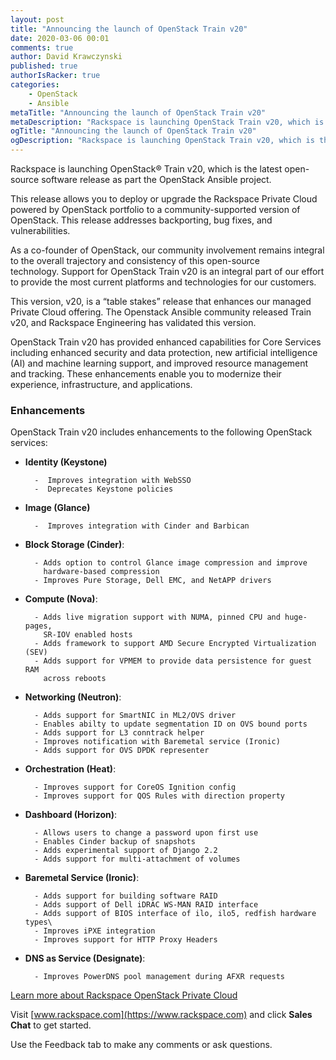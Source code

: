 ```yaml
---
layout: post
title: "Announcing the launch of OpenStack Train v20"
date: 2020-03-06 00:01
comments: true
author: David Krawczynski
published: true
authorIsRacker: true
categories:
    - OpenStack
    - Ansible
metaTitle: "Announcing the launch of OpenStack Train v20"
metaDescription: "Rackspace is launching OpenStack Train v20, which is the latest open-source software release as part the OpenStack Ansible project."
ogTitle: "Announcing the launch of OpenStack Train v20"
ogDescription: "Rackspace is launching OpenStack Train v20, which is the latest open-source software release as part the OpenStack Ansible project."
---
```


Rackspace is launching OpenStack&reg; Train v20, which is the latest open-source
software release as part the OpenStack Ansible project.

<!-- more -->

This release allows you to deploy or upgrade the Rackspace Private Cloud powered
by OpenStack portfolio to a community-supported version of OpenStack. This
release addresses backporting, bug fixes, and vulnerabilities.

As a co-founder of OpenStack, our community involvement remains integral to the
overall trajectory and consistency of this open-source technology. Support for
OpenStack Train v20 is an integral part of our effort to provide the most current
platforms and technologies for our customers.

This version, v20, is a “table stakes” release that enhances our managed Private
Cloud offering. The Openstack Ansible community released Train v20, and Rackspace
Engineering has validated this version.

OpenStack Train v20 has provided enhanced capabilities for Core Services including
enhanced security and data protection, new artificial intelligence (AI) and machine
learning support, and improved resource management and tracking. These enhancements
enable you to modernize their experience, infrastructure, and applications.

### Enhancements

OpenStack Train v20 includes enhancements to the following OpenStack services:

- **Identity (Keystone)**

        -  Improves integration with WebSSO
        -  Deprecates Keystone policies

- **Image (Glance)**

        -  Improves integration with Cinder and Barbican

- **Block Storage (Cinder)**:

        - Adds option to control Glance image compression and improve
          hardware-based compression
        - Improves Pure Storage, Dell EMC, and NetAPP drivers

- **Compute (Nova)**:

        - Adds live migration support with NUMA, pinned CPU and huge-pages,
          SR-IOV enabled hosts
        - Adds framework to support AMD Secure Encrypted Virtualization (SEV)
        - Adds support for VPMEM to provide data persistence for guest RAM
          across reboots

- **Networking (Neutron)**:

        - Adds support for SmartNIC in ML2/OVS driver
        - Enables abilty to update segmentation ID on OVS bound ports
        - Adds support for L3 conntrack helper
        - Improves notification with Baremetal service (Ironic)
        - Adds support for OVS DPDK representer

- **Orchestration (Heat)**:

        - Improves support for CoreOS Ignition config
        - Improves support for QOS Rules with direction property

- **Dashboard (Horizon)**:

        - Allows users to change a password upon first use
        - Enables Cinder backup of snapshots
        - Adds experimental support of Django 2.2
        - Adds support for multi-attachment of volumes

- **Baremetal Service (Ironic)**:

        - Adds support for building software RAID
        - Adds support of Dell iDRAC WS-MAN RAID interface
        - Adds support of BIOS interface of ilo, ilo5, redfish hardware types\
        - Improves iPXE integration
        - Improves support for HTTP Proxy Headers

- **DNS as Service (Designate)**:

        - Improves PowerDNS pool management during AFXR requests

<a class="cta teal" id="cta" href="https://www.rackspace.com/openstack/private">Learn more about Rackspace OpenStack Private Cloud</a>

Visit [www.rackspace.com](https://www.rackspace.com) and click **Sales Chat**
to get started.

Use the Feedback tab to make any comments or ask questions.
